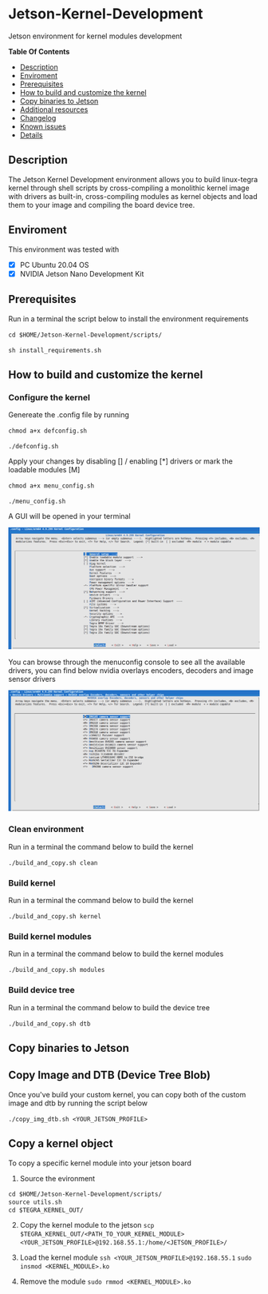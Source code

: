 # Jetson-Kernel-Development
Jetson environment for kernel modules development

**Table Of Contents**
- [Description](#description)
- [Enviroment](#enviroment)
- [Prerequisites](#prerequisites)
- [How to build and customize the kernel](#How-to-build-and-customize-the-kernel)
- [Copy binaries to Jetson](Copy-binaries-to-Jetson)
- [Additional resources](#additional-resources)
- [Changelog](#changelog)
- [Known issues](#known-issues)
- [Details](#Details)

## Description
The Jetson Kernel Development environment allows you to build linux-tegra kernel through shell scripts by cross-compiling a monolithic kernel image with drivers as built-in, cross-compiling modules as kernel objects and load them to your image and compiling the board device tree.

## Enviroment
This environment was tested with
- [x] PC Ubuntu 20.04 OS
- [x] NVIDIA Jetson Nano Development Kit 

## Prerequisites
Run in a terminal the script below to install the environment requirements

`cd $HOME/Jetson-Kernel-Development/scripts/`

`sh install_requirements.sh` 


## How to build and customize the kernel

### Configure the kernel
Genereate the .config file by running

`chmod a+x defconfig.sh`

`./defconfig.sh`

Apply your changes by disabling [] / enabling [*] drivers or mark the loadable modules [M]

`chmod a+x menu_config.sh`

`./menu_config.sh`

A GUI will be opened in your terminal

![Menuconfig image](doc/imgs/menuconfig.png)

You can browse through the menuconfig console to see all the available drivers, you can find below nvidia overlays encoders, decoders and image sensor drivers

![Menuconfig image](doc/imgs/menuconfig_nvidia_overlay.png)

### Clean environment
Run in a terminal the command below to build the kernel

`./build_and_copy.sh clean`

### Build kernel
Run in a terminal the command below to build the kernel

`./build_and_copy.sh kernel`

### Build kernel modules
Run in a terminal the command below to build the kernel modules

`./build_and_copy.sh modules`

### Build device tree
Run in a terminal the command below to build the device tree

`./build_and_copy.sh dtb`

## Copy binaries to Jetson

## Copy Image and DTB (Device Tree Blob)
Once you've build your custom kernel, you can copy both of the custom image and dtb by running the script below

`./copy_img_dtb.sh <YOUR_JETSON_PROFILE>`

## Copy a kernel object

To copy a specific kernel module into your jetson board

1. Source the evironment
```
cd $HOME/Jetson-Kernel-Development/scripts/
source utils.sh
cd $TEGRA_KERNEL_OUT/
```

2. Copy the kernel module to the jetson
`scp $TEGRA_KERNEL_OUT/<PATH_TO_YOUR_KERNEL_MODULE> <YOUR_JETSON_PROFILE>@192.168.55.1:/home/<JETSON_PROFILE>/`

3. Load the kernel module
`ssh <YOUR_JETSON_PROFILE>@192.168.55.1`
`sudo insmod <KERNEL_MODULE>.ko`

4. Remove the module
`sudo rmmod <KERNEL_MODULE>.ko`








